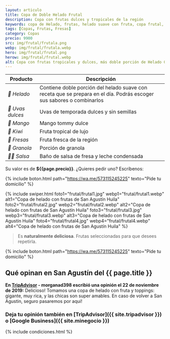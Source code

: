 ```yaml
---
layout: articulo
title: Copa de Doble Helado Frutal
description: Copa con frutas dulces y tropicales de la región
keywords: copa de Helado, frutas, helado suave con fruta, copa frutal, helados san agustín huila, helados san agustin huila
tags: [Copas, Frutas, Fresas]
category: Copas
precio: 9900
src: img/frutal/frutala.png
webp: img/frutal/frutala.webp
hero: img/frutal/frutal.png
herow: img/frutal/frutal.webp
alt: Copa con frutas tropicales y dulces, más doble porción de Helado GurCoff
---
```

| Producto | Descripción |
| ----------- | ------ |
| *🍦 Helado* | Contiene doble porción del helado suave con receta que se prepara en el día. Podrás escoger sus sabores o combinarlos |
| *🍇 Uvas dulces* | Uvas de temporada dulces y sin semillas |
| *🥭 Mango* | Mango tommy dulce |
| *🥝 Kiwi* | Fruta tropical de lujo |
| *🍓 Fresas* | Fruta fresca de la región |
| *🥠 Granola* | Porción de granola |
| *🍶🍓 Salsa* | Baño de salsa de fresa y leche condensada |

Su valor es de **${{page.precio}}**. ¿Quieres pedir uno? Escríbenos:

{% include boton.html path="https://wa.me/573115245225" texto="Pide tu domicilio" %}

<!-- Swiper -->
{% include swiper.html foto1="frutal/frutal1.jpg" webp1="frutal/frutal1.webp" alt1="Copa de helado con frutas de San Agustín Huila" foto2="frutal/frutal2.jpg" webp2="frutal/frutal2.webp" alt2="Copa de helado con frutas de San Agustín Huila" foto3="frutal/frutal3.jpg" webp3="frutal/frutal3.webp" alt3="Copa de helado con frutas de San Agustín Huila" foto4="frutal/frutal4.jpg" webp4="frutal/frutal4.webp" alt4="Copa de helado con frutas de San Agustín Huila" %}

>Es **naturalmente deliciosa**. Frutas seleccionadas para que desees repetirla.

{% include boton.html path="https://wa.me/573115245225" texto="Pide tu domicilio" %}

## Qué opinan en San Agustín del {{ page.title }}

**En [TripAdvisor]({{site.tripadvisor}}) - morganad398 escribió una opinión el 22 de noviembre de 2019:** Delicioso! Tomamos una copa de helado con fruta y toppings: gigante, muy rica, y las chicas son super amables. En caso de volver a San Agustin, seguro pasaremos por aqui!

### Deja tu opinión también en [TripAdvisor]({{ site.tripadvisor }}) o [Google Business]({{ site.minegocio }})

{% include condiciones.html %}
